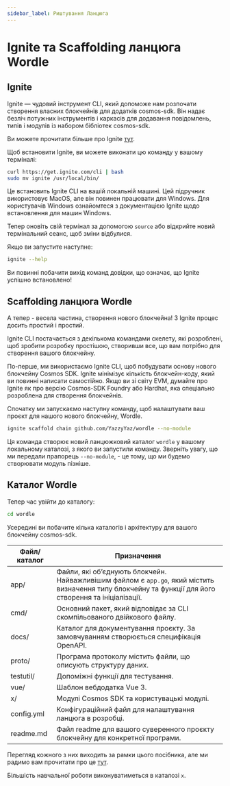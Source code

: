 ```yaml
---
sidebar_label: Риштування Ланцюга
---
```


# Ignite та Scaffolding ланцюга Wordle
<!-- markdownlint-disable MD013 -->

## Ignite

Ignite — чудовий інструмент CLI, який допоможе нам розпочати створення власних блокчейнів для додатків cosmos-sdk. Він надає безліч потужних інструментів і каркасів для додавання повідомлень, типів і модулів із набором бібліотек cosmos-sdk.

Ви можете прочитати більше про Ignite [тут](https://docs.ignite.com/).

Щоб встановити Ignite, ви можете виконати цю команду у вашому терміналі:

```sh
curl https://get.ignite.com/cli | bash
sudo mv ignite /usr/local/bin/
```

Це встановить Ignite CLI на вашій локальній машині. Цей підручник використовує MacOS, але він повинен працювати для Windows. Для користувачів Windows ознайомтеся з документацією Ignite щодо встановлення для машин Windows.

Тепер оновіть свій термінал за допомогою `source` або відкрийте новий термінальний сеанс, щоб зміни відбулися.

Якщо ви запустите наступне:

```sh
ignite --help
```

Ви повинні побачити вихід команд довідки, що означає, що Ignite успішно встановлено!

## Scaffolding ланцюга Wordle

А тепер - весела частина, створення нового блокчейна! З Ignite процес досить простий і простий.

Ignite CLI постачається з декількома командами скелету, які розроблені, щоб зробити розробку простішою, створивши все, що вам потрібно для створення вашого блокчейну.

По-перше, ми використаємо Ignite CLI, щоб побудувати основу нового блокчейну Cosmos SDK. Ignite мінімізує кількість блокчейн-коду, який ви повинні написати самостійно. Якщо ви зі світу EVM, думайте про Ignite як про версію Cosmos-SDK Foundry або Hardhat, яка спеціально розроблена для створення блокчейнів.

Спочатку ми запускаємо наступну команду, щоб налаштувати ваш проєкт для нашого нового блокчейну, Wordle.

```sh
ignite scaffold chain github.com/YazzyYaz/wordle --no-module
```

Ця команда створює новий ланцюжковий каталог `wordle` у вашому локальному каталозі, з якого ви запустили команду. Зверніть увагу, що ми передали прапорець `--no-module`, - це тому, що ми будемо створювати модуль пізніше.

## Каталог Wordle

Тепер час увійти до каталогу:

```sh
cd wordle
```

Усередині ви побачите кілька каталогів і архітектуру для вашого блокчейну cosmos-sdk.

| Файл/каталог | Призначення                                                                                                                                             |
| ------------ | ------------------------------------------------------------------------------------------------------------------------------------------------------- |
| app/         | Файли, які об’єднують блокчейн. Найважливішим файлом є `app.go`, який містить визначення типу блокчейну та функції для його створення та ініціалізації. |
| cmd/         | Основний пакет, який відповідає за CLI скомпільованого двійкового файлу.                                                                                |
| docs/        | Каталог для документування проєкту. За замовчуванням створюється специфікація OpenAPI.                                                                  |
| proto/       | Програма протоколу містить файли, що описують структуру даних.                                                                                          |
| testutil/    | Допоміжні функції для тестування.                                                                                                                       |
| vue/         | Шаблон вебдодатка Vue 3.                                                                                                                                |
| x/           | Модулі Cosmos SDK та користувацькі модулі.                                                                                                              |
| config.yml   | Конфігураційний файл для налаштування ланцюга в розробці.                                                                                               |
| readme.md    | Файл readme для вашого суверенного проєкту блокчейну для конкретної програми.                                                                           |

Перегляд кожного з них виходить за рамки цього посібника, але ми радимо вам прочитати про це [тут](https://docs.ignite.com/kb).

Більшість навчальної роботи виконуватиметься в каталозі `x`.
